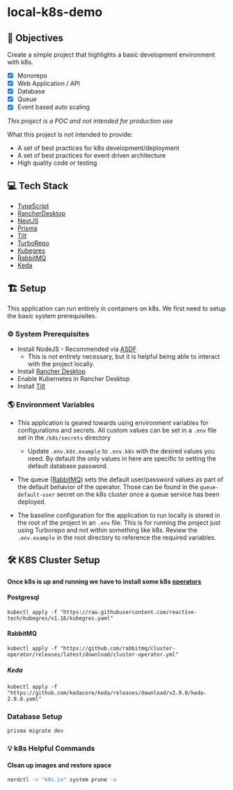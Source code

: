 # local-k8s-demo

## 📝 Objectives

Create a simple project that highlights a basic development environment with k8s. 

- [x] Monorepo
- [x] Web Application / API
- [x] Database
- [x] Queue
- [x] Event based auto scaling

*This project is a POC and not intended for production use*

What this project is not intended to provide:

- A set of best practices for k8s development/deployment
- A set of best practices for event driven architecture
- High quality code or testing

## 💻 Tech Stack

- [TypeScript](https://www.typescriptlang.org)
- [RancherDesktop](https://rancherdesktop.io)
- [NextJS](https://nextjs.org)
- [Prisma](https://www.prisma.io/)
- [Tilt](https://tilt.dev)
- [TurboRepo](https://turbo.build)
- [Kubegres](https://kubegres.io)
- [RabbitMQ](https://www.rabbitmq.com)
- [Keda](https://keda.sh)

## 🏗️ Setup

This application can run entirely in containers on k8s. We first need to setup the basic system prerequisites.

### ⚙️ System Prerequisites

- Install NodeJS - Recommended via [ASDF](https://asdf-vm.com)
  - This is not entirely necessary, but it is helpful being able to interact with the project locally.
- Install [Rancher Desktop](https://rancherdesktop.io)
- Enable Kubernetes in Rancher Desktop
- Install [Tilt](https://tilt.dev)

### 🌎 Environment Variables

- This application is geared towards using environment variables for configurations and secrets. All custom values can be set in a `.env` file set in the `/k8s/secrets` directory
    - Update `.env.k8s.example` to `.env.k8s` with the desired values you need. By default the only values in here are specific to setting the default database password.

- The queue ([RabbitMQ](https://www.rabbitmq.com)) sets the default user/password values as part of the default behavior of the operator. Those can be found in the `queue-default-user` secret on the k8s cluster once a queue service has been deployed.
- The baseline configuration for the application to run locally is stored in the root of the project in an `.env` file. This is for running the project just using Turborepo and not within something like k8s. Review the `.env.example` in the root directory to reference the required variables.

## 🛠️ K8S Cluster Setup

#### Once k8s is up and running we have to install some k8s [operators](https://kubernetes.io/docs/concepts/extend-kubernetes/operator)

#### Postgresql

```shell
kubectl apply -f "https://raw.githubusercontent.com/reactive-tech/kubegres/v1.16/kubegres.yaml"
```

#### RabbitMQ

```shell
kubectl apply -f "https://github.com/rabbitmq/cluster-operator/releases/latest/download/cluster-operator.yml"
```

##### Keda

```shell
kubectl apply -f "https://github.com/kedacore/keda/releases/download/v2.9.0/keda-2.9.0.yaml"
```

### Database Setup

```shell
prisma migrate dev
```

### 💡 k8s Helpful Commands

#### Clean up images and restore space

```bash
nerdctl -n "k8s.io" system prune -a
```